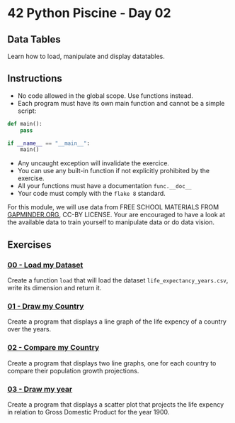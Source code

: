 # 42 Python Piscine - Day 02

## Data Tables

Learn how to load, manipulate and display datatables.

## Instructions

- No code allowed in the global scope. Use functions instead.
- Each program must have its own main function and cannot be a simple script:

```python
def main():
    pass

if __name__ == "__main__":
    main()
```

- Any uncaught exception will invalidate the exercice.
- You can use any built-in function if not explicitly prohibited by the exercise.
- All your functions must have a documentation `func.__doc__`
- Your code must comply with the `flake 8` standard.

For this module, we will use data from FREE SCHOOL MATERIALS FROM [GAPMINDER.ORG](gapminder.org), CC-BY LICENSE. Your are encouraged to have a look at the available data to train yourself to manipulate data or do data vision.

## Exercises

### [00 - Load my Dataset](https://github.com/semx2a/piscine-python/tree/main/py02/ex00)

Create a function `load` that will load the dataset `life_expectancy_years.csv`, write its dimension and return it.

### [01 - Draw my Country](https://github.com/semx2a/piscine-python/tree/main/py02/ex01)

Create a program that displays a line graph of the life expency of a country over the years.

### [02 - Compare my Country](https://github.com/semx2a/piscine-python/tree/main/py02/ex02)

Create a program that displays two line graphs, one for each country to compare their population growth projections.

### [03 - Draw my year](https://github.com/semx2a/piscine-python/tree/main/py02/ex03)

Create a program that displays a scatter plot that projects the life expency in relation to Gross Domestic Product for the year 1900.
